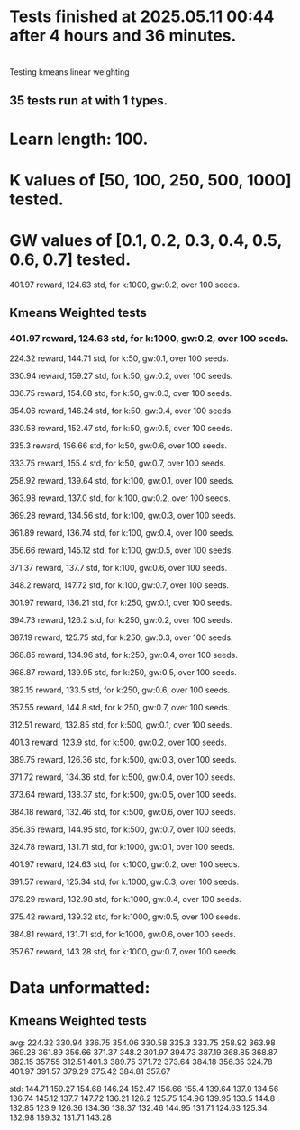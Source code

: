 # Tests finished at 2025.05.11 00:44 after 4 hours and 36 minutes.
# 
Testing kmeans linear weighting
## 35 tests run at with 1 types.
# Learn length: 100.
# K values of [50, 100, 250, 500, 1000] tested.
# GW values of [0.1, 0.2, 0.3, 0.4, 0.5, 0.6, 0.7] tested.

401.97 reward, 124.63 std, for k:1000, gw:0.2, over 100 seeds.


## Kmeans Weighted tests
### 401.97 reward, 124.63 std, for k:1000, gw:0.2, over 100 seeds.

224.32 reward, 144.71 std, for k:50, gw:0.1, over 100 seeds.

330.94 reward, 159.27 std, for k:50, gw:0.2, over 100 seeds.

336.75 reward, 154.68 std, for k:50, gw:0.3, over 100 seeds.

354.06 reward, 146.24 std, for k:50, gw:0.4, over 100 seeds.

330.58 reward, 152.47 std, for k:50, gw:0.5, over 100 seeds.

335.3 reward, 156.66 std, for k:50, gw:0.6, over 100 seeds.

333.75 reward, 155.4 std, for k:50, gw:0.7, over 100 seeds.

258.92 reward, 139.64 std, for k:100, gw:0.1, over 100 seeds.

363.98 reward, 137.0 std, for k:100, gw:0.2, over 100 seeds.

369.28 reward, 134.56 std, for k:100, gw:0.3, over 100 seeds.

361.89 reward, 136.74 std, for k:100, gw:0.4, over 100 seeds.

356.66 reward, 145.12 std, for k:100, gw:0.5, over 100 seeds.

371.37 reward, 137.7 std, for k:100, gw:0.6, over 100 seeds.

348.2 reward, 147.72 std, for k:100, gw:0.7, over 100 seeds.

301.97 reward, 136.21 std, for k:250, gw:0.1, over 100 seeds.

394.73 reward, 126.2 std, for k:250, gw:0.2, over 100 seeds.

387.19 reward, 125.75 std, for k:250, gw:0.3, over 100 seeds.

368.85 reward, 134.96 std, for k:250, gw:0.4, over 100 seeds.

368.87 reward, 139.95 std, for k:250, gw:0.5, over 100 seeds.

382.15 reward, 133.5 std, for k:250, gw:0.6, over 100 seeds.

357.55 reward, 144.8 std, for k:250, gw:0.7, over 100 seeds.

312.51 reward, 132.85 std, for k:500, gw:0.1, over 100 seeds.

401.3 reward, 123.9 std, for k:500, gw:0.2, over 100 seeds.

389.75 reward, 126.36 std, for k:500, gw:0.3, over 100 seeds.

371.72 reward, 134.36 std, for k:500, gw:0.4, over 100 seeds.

373.64 reward, 138.37 std, for k:500, gw:0.5, over 100 seeds.

384.18 reward, 132.46 std, for k:500, gw:0.6, over 100 seeds.

356.35 reward, 144.95 std, for k:500, gw:0.7, over 100 seeds.

324.78 reward, 131.71 std, for k:1000, gw:0.1, over 100 seeds.

401.97 reward, 124.63 std, for k:1000, gw:0.2, over 100 seeds.

391.57 reward, 125.34 std, for k:1000, gw:0.3, over 100 seeds.

379.29 reward, 132.98 std, for k:1000, gw:0.4, over 100 seeds.

375.42 reward, 139.32 std, for k:1000, gw:0.5, over 100 seeds.

384.81 reward, 131.71 std, for k:1000, gw:0.6, over 100 seeds.

357.67 reward, 143.28 std, for k:1000, gw:0.7, over 100 seeds.


# Data unformatted:



## Kmeans Weighted tests
avg:
224.32
330.94
336.75
354.06
330.58
335.3
333.75
258.92
363.98
369.28
361.89
356.66
371.37
348.2
301.97
394.73
387.19
368.85
368.87
382.15
357.55
312.51
401.3
389.75
371.72
373.64
384.18
356.35
324.78
401.97
391.57
379.29
375.42
384.81
357.67

std:
144.71
159.27
154.68
146.24
152.47
156.66
155.4
139.64
137.0
134.56
136.74
145.12
137.7
147.72
136.21
126.2
125.75
134.96
139.95
133.5
144.8
132.85
123.9
126.36
134.36
138.37
132.46
144.95
131.71
124.63
125.34
132.98
139.32
131.71
143.28
